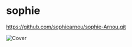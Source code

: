 # sophie

https://github.com/sophiearnou/sophie-Arnou.git

![Cover](https://github.com/sophiearnou/sophie-Arnou//img/fond.jpg)
